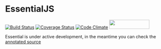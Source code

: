 # EssentialJS

[![Build Status](https://secure.travis-ci.org/roperzh/essential.js.svg?branch=master)](http://travis-ci.org/roperzh/essential.js?branch=master) [![Coverage Status](https://coveralls.io/repos/roperzh/essential.js/badge.png?branch=master)](https://coveralls.io/r/roperzh/essential.js?branch=master) [![Code Climate](https://codeclimate.com/github/roperzh/essential.js.png)](https://codeclimate.com/github/roperzh/essential.js) <img src="http://i.imgur.com/11aTyaL.png" width="130" height="30">

Essential is under active development, in the meantime you can check the [annotated source](http://roperzh.github.io/essential.js/docs/)
